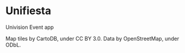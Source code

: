 # Unifiesta
Univision Event app

Map tiles by CartoDB, under CC BY 3.0.
Data by OpenStreetMap, under ODbL.

